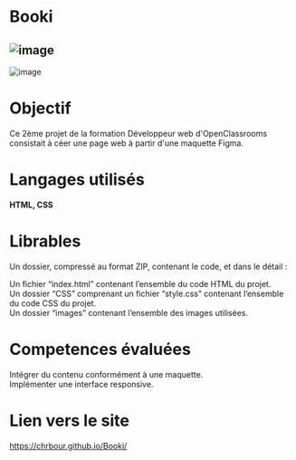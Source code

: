 # Booki
![image](https://github.com/chrbour/Booki/assets/108238838/67a5db30-a47e-45fd-a4a3-338cec083d7f)  
---
![image](https://github.com/chrbour/Booki/assets/108238838/d3ae2c28-8ad2-4407-94cf-388d0d8dbefa) 

# Objectif
Ce 2ème projet de la formation Développeur web d'OpenClassrooms consistait à céer une page web à partir d'une maquette Figma.

# Langages utilisés
**HTML, CSS**

# Librables
Un dossier, compressé au format ZIP, contenant le code, et dans le détail :  

Un fichier “index.html” contenant l’ensemble du code HTML du projet.  
Un dossier “CSS” comprenant un fichier “style.css” contenant l’ensemble du code CSS du projet.  
Un dossier “images” contenant l’ensemble des images utilisées.  

# Competences évaluées
Intégrer du contenu conformément à une maquette.  
Implémenter une interface responsive.  

# Lien vers le site
https://chrbour.github.io/Booki/
